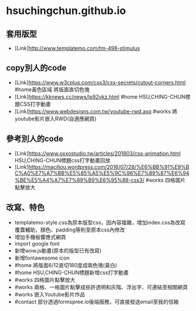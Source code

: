 # hsuchingchun.github.io
## 套用版型
* [Link]http://www.templatemo.com/tm-498-stimulus
## copy別人的code
* [Link]https://www.w3cplus.com/css3/css-secrets/cutout-corners.html #home黃色區域 將版面直切色塊
* [Link]https://kknews.cc/news/lp92vkz.html #home HSU,CHING-CHUN標題CSS打字動畫
* [Link]https://www.webdesigns.com.tw/youtube-rwd.asp #works 將youtube影片嵌入RWD(自適應網頁)
## 參考別人的code
* [Link]https://www.oxxostudio.tw/articles/201803/css-animation.html HSU,CHING-CHUN標題css打字動畫回放
* [Link]https://maciliou.wordpress.com/2016/07/28/%E6%BB%91%E9%BC%A0%E7%A7%BB%E5%85%A5%E5%9C%96%E7%89%87%E6%94%BE%E5%A4%A7%E7%89%B9%E6%95%88-css3/ #works 四格圖片點擊放大
## 改寫、特色
* templatemo-style.css為原本版型css，因內容複雜，增加index.css為改寫覆蓋輔助，顏色、padding等則至原本css內修改
* 增加手機板響應式網頁
* import google font
* 新增wow.js動畫(原本的版型已有改寫)
* 新增fontawesome icon
* #home 將版面6/12直切180度成兩色塊(黃白)
* #home HSU,CHING-CHUN標題新增css打字動畫
* #works 四格圖片點擊放大
* #works 兩格、一格圖片點擊成些許透明和灰階、浮出字、可連結至相關網頁
* #works 嵌入Youtube影片作品
* #contact 部分透過formspree.io後端服務，可直接發送email至我的信箱
